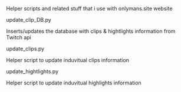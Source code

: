 Helper scripts and related stuff that i use with onlymans.site website


update_clip_DB.py

Inserts/updates the database with clips & hightlights information from Twitch api

update_clips.py

Helper script to update induvitual clips information

update_hightlights.py

Helper script to update induvitual highlights information